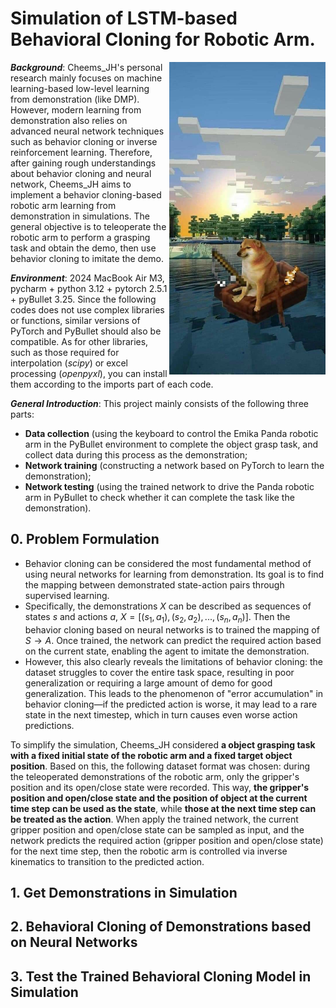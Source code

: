 # Simulation of LSTM-based Behavioral Cloning for Robotic Arm.

<img src="figures/cheems.jpg" align="right"
     alt="Size Limit logo by Anton Lovchikov" width="250" height="500">


***Background***: Cheems_JH's personal research mainly focuses on machine learning-based low-level learning from demonstration (like DMP). However, modern learning from demonstration also relies on advanced neural network techniques such as behavior cloning or inverse reinforcement learning. Therefore, after gaining rough understandings about behavior cloning and neural network, Cheems_JH aims to implement a behavior cloning-based robotic arm learning from demonstration in simulations. The general objective is to teleoperate the robotic arm to perform a grasping task and obtain the demo, then use behavior cloning to imitate the demo.

***Environment***: 2024 MacBook Air M3, pycharm + python 3.12 + pytorch 2.5.1 + pyBullet 3.25.
Since the following codes does not use complex libraries or functions, similar versions of PyTorch and PyBullet should also be compatible. 
As for other libraries, such as those required for interpolation (*scipy*) or excel processing (*openpyxl*), you can install them according to the imports part of each code.

***General Introduction***: This project mainly consists of the following three parts:
- **Data collection** (using the keyboard to control the Emika Panda robotic arm in the PyBullet environment to complete the object grasp task, and collect data during this process as the demonstration;
- **Network training** (constructing a network based on PyTorch to learn the demonstration);
- **Network testing** (using the trained network to drive the Panda robotic arm in PyBullet to check whether it can complete the task like the demonstration).


## 0. Problem Formulation
- Behavior cloning can be considered the most fundamental method of using neural networks for learning from demonstration. Its goal is to find the mapping between demonstrated state-action pairs through supervised learning.
- Specifically, the demonstrations $X$ can be described as sequences of states $s$ and actions $a$, $X=[(s_1,a_1), (s_2,a_2), ... , (s_n,a_n)]$. Then the behavior cloning based on neural networks is to trained the mapping of $S \to A$. Once trained, the network can predict the required action based on the current state, enabling the agent to imitate the demonstration.
- However, this also clearly reveals the limitations of behavior cloning: the dataset struggles to cover the entire task space, resulting in poor generalization or requiring a large amount of demo for good generalization. This leads to the phenomenon of "error accumulation" in behavior cloning—if the predicted action is worse, it may lead to a rare state in the next timestep, which in turn causes even worse action predictions.

To simplify the simulation, Cheems_JH considered **a object grasping task with a fixed initial state of the robotic arm and a fixed target object position**. 
Based on this, the following dataset format was chosen: during the teleoperated demonstrations of the robotic arm, only the gripper's position and its open/close state were recorded. This way, **the gripper's position and open/close state and the position of object at the current time step can be used as the state**, while **those at the next time step can be treated as the action**. When apply the trained network, the current gripper position and open/close state can be sampled as input, and the network predicts the required action (gripper position and open/close state) for the next time step, then the robotic arm is controlled via inverse kinematics to transition to the predicted action.

## 1. Get Demonstrations in Simulation

## 2. Behavioral Cloning of Demonstrations based on Neural Networks
## 3. Test the Trained Behavioral Cloning Model in Simulation
